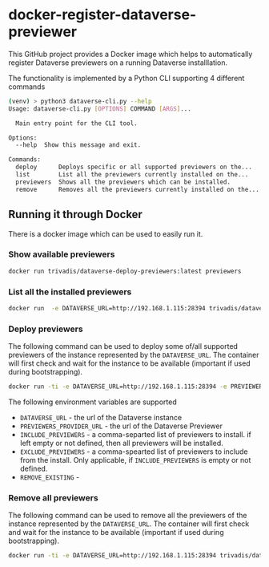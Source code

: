 # docker-register-dataverse-previewer

This GitHub project provides a Docker image which helps to automatically register Dataverse previewers on a running Dataverse installlation.

The functionality is implemented by a Python CLI supporting 4 different commands

```bash
(venv) > python3 dataverse-cli.py --help
Usage: dataverse-cli.py [OPTIONS] COMMAND [ARGS]...

  Main entry point for the CLI tool.

Options:
  --help  Show this message and exit.

Commands:
  deploy      Deploys specific or all supported previewers on the...
  list        List all the previewers currently installed on the...
  previewers  Shows all the previewers which can be installed.
  remove      Removes all the previewers currently installed on the...
```

## Running it through Docker

There is a docker image which can be used to easily run it.

### Show available previewers

```bash
docker run trivadis/dataverse-deploy-previewers:latest previewers
```

### List all the installed previewers

```bash
docker run  -e DATAVERSE_URL=http://192.168.1.115:28394 trivadis/dataverse-previewers:latest list
```

### Deploy previewers

The following command can be used to deploy some of/all supported previewers of the instance represented by the `DATAVERSE_URL`. The container will first check and wait for the instance to be available (important if used during bootstrapping).

```bash
docker run -ti -e DATAVERSE_URL=http://192.168.1.115:28394 -e PREVIEWERS_PROVIDER_URL=http://192.168.1.115:28395  -e REMOVE_EXISTING=true -e INCLUDE_PREVIEWERS="text,html" trivadis/dataverse-deploy-previewers:latest deploy
```

The following environment variables are supported

  * `DATAVERSE_URL` - the url of the Dataverse instance
  * `PREVIEWERS_PROVIDER_URL` - the url of the Dataverse Previewer
  * `INCLUDE_PREVIEWERS` - a comma-separted list of previewers to install. if left empty or not defined, then all previewers will be installed.
  * `EXCLUDE_PREVIEWERS` - a comma-spearted list of previewers to include from the install. Only applicable, if `INCLUDE_PREVIEWERS` is empty or not defined.
  * `REMOVE_EXISTING` - 


### Remove all previewers

The following command can be used to remove all the previewers of the instance represented by the `DATAVERSE_URL`. The container will first check and wait for the instance to be available (important if used during bootstrapping).

```bash
docker run -ti -e DATAVERSE_URL=http://192.168.1.115:28394 trivadis/dataverse-deploy-previewers:latest remove
```

